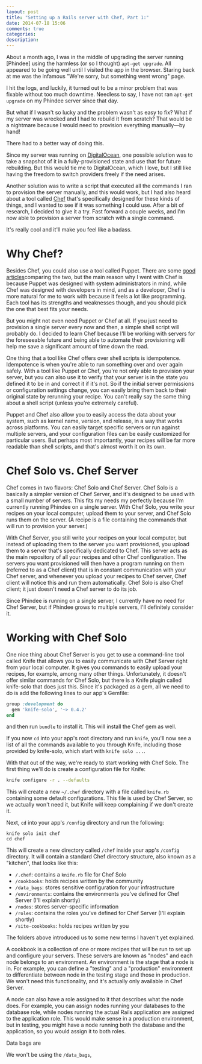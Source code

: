 ```yaml
---
layout: post
title: "Setting up a Rails server with Chef, Part 1:"
date: 2014-07-18 15:06
comments: true
categories: 
description:
---
```


About a month ago, I was in the middle of upgrading the server running [Phindee] using the harmless (or so I thought) `apt-get upgrade`. All appeared to be going well until I visited the app in the browser. Staring back at me was the infamous "We're sorry, but something went wrong" page.

<!-- more -->

I hit the logs, and luckily, it turned out to be a minor problem that was fixable without too much downtime. Needless to say, I have not ran `apt-get upgrade` on my Phindee server since that day.

But what if I wasn't so lucky and the problem wasn't as easy to fix? What if my server was wrecked and I had to rebuild it from scratch? That would be a nightmare because I would need to provision everything manually&mdash;by hand! 

There had to a better way of doing this.

Since my server was running on [DigitalOcean](http://digitalocean.com/), one possible solution was to take a snapshot of it in a fully-provisioned state and use that for future rebuilding. But this would tie me to DigitalOcean, which I love, but I still like having the freedom to switch providers freely if the need arises.

Another solution was to write a script that executed all the commands I ran to provision the server manually, and this would work, but I had also heard about a tool called [Chef](https://github.com/opscode/chef) that's specifically designed for these kinds of things, and I wanted to see if it was something I could use. After a bit of research, I decided to give it a try. Fast forward a couple weeks, and I'm now able to provision a server from scratch with a single command.

It's really cool and it'll make you feel like a badass.

# Why Chef?

Besides Chef, you could also use a tool called Puppet. There are some [good](https://www.quora.com/What-are-the-key-reasons-to-choose-Puppet-over-Chef-or-vice-versa)   [articles](http://devopsanywhere.blogspot.com/2011/10/puppet-vs-chef-fight.html)comparing the two, but the main reason why I went with Chef is because Puppet was designed with system administrators in mind, while Chef was designed with developers in mind, and as a developer, Chef is more natural for me to work with because it feels a lot like programming. Each tool has its strengths and weaknesses though, and you should pick the one that best fits <em>your</em> needs.

But you might not even need Puppet or Chef at all. If you just need to provision a single server every now and then, a simple shell script will probably do. I decided to learn Chef because I'll be working with servers for the foreseeable future and being able to automate their provisioning will help me save a significant amount of time down the road.

One thing that a tool like Chef offers over shell scripts is idempotence. Idempotence is when you're able to run something over and over again safely. With a tool like Puppet or Chef, you're not only able to provision your server, but you can also use it to verify that your server is in the state you defined it to be in and correct it if it's not. So if the initial server permissions or configuration settings change, you can easily bring them back to their original state by rerunning your recipe. You can't really say the same thing about a shell script (unless you're extremely careful).

Puppet and Chef also allow you to easily access the data about your system, such as kernel name, version, and release, in a way that works across platforms. You can easily target specific servers or run against multiple servers, and your configuration files can be easily customized for particular users. But perhaps most importantly, your recipes will be far more readable than shell scripts, and that's almost worth it on its own.

# Chef Solo vs. Chef Server

Chef comes in two flavors: Chef Solo and Chef Server. Chef Solo is a basically a simpler version of Chef Server, and it's designed to be used with a small number of servers. This fits my needs my perfectly because I'm currently running Phindee on a single server. With Chef Solo, you write your recipes on your local computer, upload them to your server, and Chef Solo runs them on the server. (A recipe is a file containing the commands that will run to provision your server.)

With Chef Server, you still write your recipes on your local computer, but instead of uploading them to the server you want provisioned, you upload them to a server that's specifically dedicated to Chef. This server acts as the main repository of all your recipes and other Chef configuration. The servers you want provisioned will then have a program running on them (referred to as a Chef client) that is in constant communication with your Chef server, and whenever you upload your recipes to Chef server, Chef client will notice this and run them automatically. Chef Solo is also Chef client; it just doesn't need a Chef server to do its job.

Since Phindee is running on a single server, I currently have no need for Chef Server, but if Phindee grows to multiple servers, I'll definitely consider it.

# Working with Chef Solo

One nice thing about Chef Server is you get to use a command-line tool called Knife that allows you to easily communicate with Chef Server right from your local computer. It gives you commands to easily upload your recipes, for example, among many other things. Unfortunately, it doesn't offer similar commands for Chef Solo, but there is a Knife plugin called knife-solo that does just this. Since it's packaged as a gem, all we need to do is add the following lines to our app's Gemfile:

``` ruby Gemfile
group :development do
  gem 'knife-solo', '~> 0.4.2'
end
```

and then run `bundle` to install it. This will install the Chef gem as well.

If you now `cd` into your app's root directory and run `knife`, you'll now see a list of all the commands available to you through Knife, including those provided by knife-solo, which start with `knife solo ...`.

With that out of the way, we're ready to start working with Chef Solo. The first thing we'll do is create a configuration file for Knife:

``` bash
knife configure -r . --defaults
```

This will create a new `~/.chef` directory with a file called `knife.rb` containing some default configurations. This file is used by Chef Server, so we actually won't need it, but Knife will keep complaining if we don't create it.

Next, `cd` into your app's `/config` directory and run the following:

```
knife solo init chef
cd chef
```

This will create a new directory called `/chef` inside your app's `/config` directory. It will contain a standard Chef directory structure, also known as a "kitchen", that looks like this:

- `/.chef`: contains a `knife.rb` file for Chef Solo
- `/cookbooks`: holds recipes written by the community
- `/data_bags`: stores sensitive configuration for your infrastructure
- `/environments`: contains the environments you've defined for Chef Server (I'll explain shortly)
- `/nodes`: stores server-specific information
- `/roles`: contains the roles you've defined for Chef Server (I'll explain shortly)
- `/site-cookbooks`: holds recipes written by you

The folders above introduced us to some new terms I haven't yet explained.

A cookbook is a collection of one or more recipes that will be run to set up and configure your servers. These servers are known as "nodes" and each node belongs to an environment. An environment is the stage that a node is in. For example, you can define a "testing" and a "production" environment to differentiate between node in the testing stage and those in production. We won't need this functionality, and it's actually only available in Chef Server.

A node can also have a role assigned to it that describes what the node does. For example, you can assign nodes running your databases to the database role, while nodes running the actual Rails application are assigned to the application role. This would make sense in a production environment, but in testing, you might have a node running both the database and the application, so you would assign it to both roles.

Data bags are 

We won't be using the `/data_bags`, 

